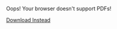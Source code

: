 <object data="/assets/Laws-of-Software-Development.pdf" width="1000" height="1000" type="application/pdf">
	<p>Oops! Your browser doesn't support PDFs!</p>
    <p><a href="/assets/Laws-of-Software-Development.pdf">Download Instead</a></p>
</object>

<script src="https://utteranc.es/client.js" 
        repo="guitarvydas/guitarvydas.github.io" 
        issue-term="pathname" 
        theme="github-light" 
        crossorigin="anonymous" 
        async> 
</script> 
